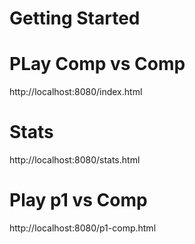 # Getting Started

# PLay Comp vs Comp
http://localhost:8080/index.html
# Stats
http://localhost:8080/stats.html
# Play p1 vs Comp
http://localhost:8080/p1-comp.html